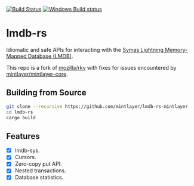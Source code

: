 [![Build Status](https://travis-ci.org/mozilla/lmdb-rs.svg?branch=master)](https://travis-ci.org/mozilla/lmdb-rs)
[![Windows Build status](https://ci.appveyor.com/api/projects/status/id69kkymorycld55/branch/master?svg=true)](https://ci.appveyor.com/project/mykmelez/lmdb-rs-rrsb3/branch/master)

# lmdb-rs

Idiomatic and safe APIs for interacting with the
[Symas Lightning Memory-Mapped Database (LMDB)](http://symas.com/mdb/).

This repo is a fork of [mozilla/rkv](https://github.com/mozilla/rkv)
with fixes for issues encountered by [mintlayer/mintlayer-core](https://github.com/mintlayer/mintlayer-core).

## Building from Source

```bash
git clone --recursive https://github.com/mintlayer/lmdb-rs-mintlayer
cd lmdb-rs
cargo build
```

## Features

* [x] lmdb-sys.
* [x] Cursors.
* [x] Zero-copy put API.
* [x] Nested transactions.
* [x] Database statistics.
